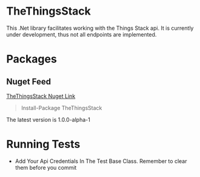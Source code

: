 # TheThingsStack

This .Net library facilitates working with the Things Stack api.
It is currently under development, thus not all endpoints are implemented.

# Packages

## Nuget Feed

[ TheThingsStack Nuget Link](https://www.nuget.org/packages/TheThingsStack/)

> Install-Package TheThingsStack

The latest version is 1.0.0-alpha-1

# Running Tests

* Add Your Api Credentials In The Test Base Class.
Remember to clear them before you commit
